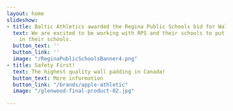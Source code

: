 ```yaml
---
layout: home
slideshow:
- title: Baltic Athletics awarded the Regina Public Schools bid for Wall Padding!
  text: We are excited to be working with RPS and their schools to put wall padding
    in their schools.
  button_text: ''
  button_link: ''
  image: "/ReginaPublicSchoolsBanner4.png"
- title: Safety First!
  text: The highest quality wall padding in Canada!
  button_text: More information
  button_link: "/brands/apple-athletic"
  image: "/glenwood-final-product-02.jpg"

---
```


